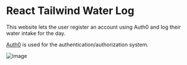 # React Tailwind Water Log

This website lets the user register an account using Auth0 and log their water intake for the day.

[Auth0](https://auth0.com/) is used for the authentication/authorization system.



![image](https://github.com/GinaLeeAlfy/water_log/assets/19276818/340f67eb-e01c-42c0-974c-75454c93957a)



